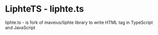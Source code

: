 # LiphteTS - liphte.ts
liphte.ts - is fork of maveius/liphte library to write HTML tag in TypeScript and JavaScript
